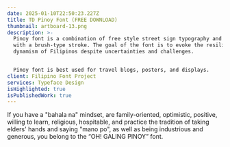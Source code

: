```yaml
---
date: 2025-01-10T22:50:23.227Z
title: TD Pinoy Font (FREE DOWNLOAD)
thumbnail: artboard-13.png
description: >-
  Pinoy font is a combination of free style street sign typography and lettering
  with a brush-type stroke. The goal of the font is to evoke the resilience and
  dynamism of Filipinos despite uncertainties and challenges.


  Pinoy font is best used for travel blogs, posters, and displays.
client: Filipino Font Project
services: Typeface Design
isHighlighted: true
isPublishedWork: true
---
```

<!--StartFragment-->

If you have a "bahala na" mindset, are family-oriented, optimistic, positive, willing to learn, religious, hospitable, and practice the tradition of taking elders' hands and saying "mano po", as well as being industrious and generous, you belong to the “OH! GALING PINOY” font.

<!--EndFragment-->